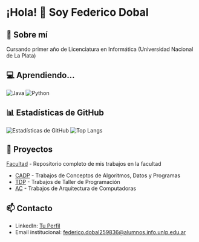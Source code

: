 # ¡Hola! 👋 Soy Federico Dobal

## 🚀 Sobre mí
Cursando primer año de Licenciatura en Informática (Universidad Nacional de La Plata)

## 💻 Aprendiendo...
![Java](https://img.shields.io/badge/-Java-F7DF1E?style=flat-square&logo=java&logoColor=black)
![Python](https://img.shields.io/badge/-Python-3776AB?style=flat-square&logo=python&logoColor=white)

## 📊 Estadísticas de GitHub
![Estadísticas de GitHub](https://github-readme-stats.vercel.app/api?username=fdDbl&show_icons=true&theme=dracula)
![Top Langs](https://github-readme-stats.vercel.app/api/top-langs/?username=fdDbl&show_icons=true&theme=dracula)

## 🌟 Proyectos
[Facultad](https://github-readme-stats.vercel.app/api/pin?username=fdDbl&repo=github-readme-stats) - Repositorio completo de mis trabajos en la facultad
- [CADP](https://github.com/fdDbl/Facultad/CADP) - Trabajos de Conceptos de Algoritmos, Datos y Programas
- [TDP](https://github.com/fdDbl/Facultad/TDP) - Trabajos de Taller de Programación
- [AC](https://github.com/fdDbl/Facultad/AC) - Trabajos de Arquitectura de Computadoras

## 📫 Contacto
- LinkedIn: [Tu Perfil](https://www.linkedin.com/in/federicodobal/)
- Email institucional: federico.dobal259836@alumnos.info.unlp.edu.ar
